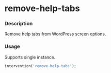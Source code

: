 # remove-help-tabs

### Description
Remove help tabs from WordPress screen options.

### Usage
Supports single instance.
```php
intervention('remove-help-tabs');
```
